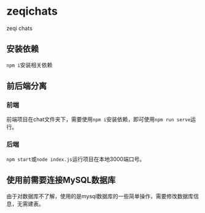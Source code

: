 # zeqichats
zeqi chats

## 安装依赖
`npm i`安装相关依赖

## 前后端分离
### 前端
前端项目在chat文件夹下，需要使用`npm i`安装依赖，即可使用`npm run serve`运行。
### 后端
`npm start`或`node index.js`运行项目在本地3000端口号。

## 使用前需要连接MySQL数据库
由于对数据库不了解，使用的是mysql数据库的一些简单操作，需要修改数据库信息，无需建表。


